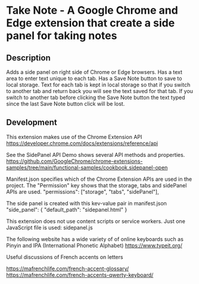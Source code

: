 # Take Note - A Google Chrome and Edge extension that create a side panel for taking notes

## Description
Adds a side panel on right side of Chrome or Edge browsers. Has a text area to enter text unique to each tab. Has a Save Note button to save to local storage. Text for each tab is kept in local storage so that if you switch to another tab and return back you will see the text saved for that tab. If you switch to another tab before clicking the Save Note button the text typed since the last Save Note button click will be lost. 

## Development
This extension makes use of the Chrome Extension API
<https://developer.chrome.com/docs/extensions/reference/api>

See the SidePanel API Demo shows several API methods and properties. 
<https://github.com/GoogleChrome/chrome-extensions-samples/tree/main/functional-samples/cookbook.sidepanel-open>

Manifest.json specifies which of the Chrome Extension APIs are used in the project. The "Permission" key shows that the storage, tabs and sidePanel APIs are used.
  "permissions": ["storage", "tabs", "sidePanel"],

The side panel is created with this kev-value pair in manifest.json
  "side_panel": {
    "default_path": "sidepanel.html"
  }

This extension does not use content scripts or service workers. Just one JavaScript file is used: sidepanel.js

The following website has a wide variety of of online keyboards such as Pinyin and IPA (International Phonetic Alphabet)
https://www.typeit.org/

Useful discussions of French accents on letters

<https://mafrenchlife.com/french-accent-glossary/>
<https://mafrenchlife.com/french-accents-qwerty-keyboard/>
